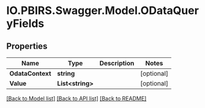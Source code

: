 # IO.PBIRS.Swagger.Model.ODataQueryFields
## Properties

Name | Type | Description | Notes
------------ | ------------- | ------------- | -------------
**OdataContext** | **string** |  | [optional] 
**Value** | **List&lt;string&gt;** |  | [optional] 

[[Back to Model list]](../README.md#documentation-for-models) [[Back to API list]](../README.md#documentation-for-api-endpoints) [[Back to README]](../README.md)

